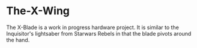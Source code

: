 # The-X-Wing
The X-Blade is a work in progress hardware project. It is similar to the Inquisitor's lightsaber from Starwars Rebels in that the blade pivots around the hand.

